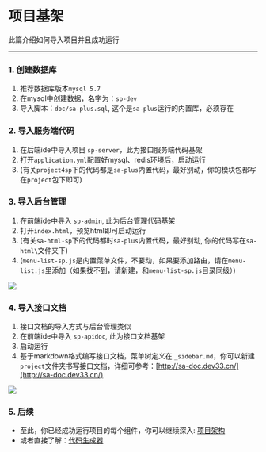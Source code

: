 # 项目基架
此篇介绍如何导入项目并且成功运行 

---



### 1. 创建数据库
1. 推荐数据库版本`mysql 5.7` 
2. 在mysql中创建数据，名字为：`sp-dev`
3. 导入脚本：`doc/sa-plus.sql`, 这个是`sa-plus`运行的内置库，必须存在 


### 2. 导入服务端代码
1. 在后端ide中导入项目 `sp-server`，此为接口服务端代码基架
2. 打开`application.yml`配置好mysql、redis环境后，启动运行 
3. (有关`project4sp`下的代码都是`sa-plus`内置代码，最好别动，你的模块包都写在`project`包下即可)


### 3. 导入后台管理
1. 在前端ide中导入 `sp-admin`, 此为后台管理代码基架
2. 打开`index.html`，预览html即可启动运行 
3. (有关`sa-html-sp`下的代码都时`sa-plus`内置代码，最好别动, 你的代码写在`sa-html\`文件夹下)
4. (`menu-list-sp.js`是内置菜单文件，不要动，如果要添加路由，请在`menu-list.js`里添加（如果找不到，请新建，和`menu-list-sp.js`目录同级）)

![](https://color-test.oss-cn-qingdao.aliyuncs.com/sa-plus/sp-server-play.png)


### 4. 导入接口文档
1. 接口文档的导入方式与后台管理类似
2. 在前端ide中导入 `sp-apidoc`, 此为接口文档基架
3. 启动运行 
4. 基于markdown格式编写接口文档，菜单树定义在 `_sidebar.md`，你可以新建`project`文件夹书写接口文档，详细可参考：[http://sa-doc.dev33.cn/](http://sa-doc.dev33.cn/)

![](https://color-test.oss-cn-qingdao.aliyuncs.com/sa-plus/sf-apidoc-play.png)



### 5. 后续
- 至此，你已经成功运行项目的每个组件，你可以继续深入: [项目架构](/integ/project-framework.md)
- 或者直接了解：[代码生成器](/gen/code-gener.md)


